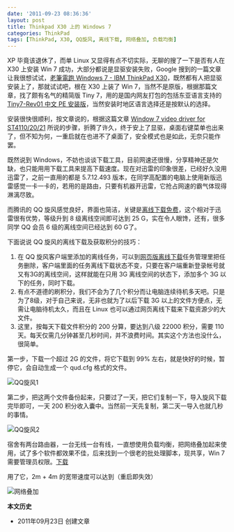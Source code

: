 ```yaml
---
date: '2011-09-23 08:36:36'
layout: post
title: Thinkpad X30 上的 Windows 7
categories: ThinkPad
tags: [ThinkPad, X30, QQ旋风, 离线下载, 网络叠加, 负载均衡]
---
```


XP 毕竟该退休了，而单 Linux 又显得有点不切实际，无聊的搜了一下是否有人在 X30 上安装 Win 7 成功，大部分都说是显驱安装失败，Google 搜到的一篇文章让我很想试试，[老筆電跑 Windows 7 - IBM ThinkPad X30](http://f.pil.tw/thread-887189-1-1.html)，既然都有人把显驱安装上了，那就试试吧，根在 X30 上装了 Win 7，当然不是原版，根据那篇文章，找了颇有名气的精简版 Tiny 7，用的是国内网友打包的包括东亚语言支持的 [Tiny7-Rev01 中文 PE 安装版](http://hi.baidu.com/txwdchina/blog/item/992c0def5df696deb21cb14e.html)，当然安装时地区语言选择还是按默认的选择。

安装很快很顺利，按文章说的，根据这篇文章 [Window 7 video driver for ST4110/20/21](http://www.tabletpcbuzz.com/showthread.php?36937-Window-7-video-driver-for-ST4110-20-21) 所说的步骤，折腾了许久，终于安上了显驱，桌面右键菜单也出来了，但不知为何，一重启就在也进不了桌面了，安全模式也是如此，无奈只能作罢。

既然说到 Windows，不妨也谈谈下载工具，目前网速还很慢，分享精神还是欠缺，也只能用用下载工具来提高下载速度。现在对迅雷的印象很差，已经好久没用迅雷了，之前一直用的都是 5.7.12.493 版本，在同学高配置的电脑上使用新版迅雷感觉一卡一卡的，若用的是路由，只要有机器开迅雷，它抢占网速的霸气体现得淋漓尽致。

而腾讯的 QQ 旋风感觉良好，界面也简洁，关键是[离线下载免费](http://act.vip.qq.com/xuanfeng/act.html)，这个相对于迅雷很有优势，等级升到 8 级离线空间即可达到 25 G，实在令人眼馋，还有，很多同学 QQ 会员 6 级的离线空间已经达到 60 G了。

下面说说 QQ 旋风的离线下载及获取积分的技巧：

1. 在 QQ 旋风客户端里添加的离线任务，可以到[网页版离线下载](http://lixian.qq.com)任务管理里把任务删除，客户端里面的任务离线下载状态不变，只要在客户端重新登录帐号就又有3G的离线空间，这样就能在只用 3G 离线空间的状态下，添加多个 3G 以下的任务，同时下载。
2. 有点不道德的刷积分，我们不会为了几个积分而让电脑连续待机多天吧。只是为了8级，对于自己来说，无非也就为了以后下载 3G 以上的文件方便点，无需让电脑待机太久，而且在 Linux 也可以通过网页离线下载来下载资源少的大文件。
3. 这里，按每天下载文件积分的 200 分算，要达到八级 22000 积分，需要 110 天。每天仅需几分钟甚至几秒时间，并不浪费时间。其实这个方法也没什么，很简单。

第一步，下载一个超过 2G 的文件，将它下载到 99% 左右，就是快好的时候，暂停它，会自动生成一个 qud.cfg 格式的文件。

![QQ旋风1](http://i951.photobucket.com/albums/ad353/Fooleap/Blog/Fooleap/2011-09-21_132015.png)

第二步，把这两个文件备份起来，只要过了一天，把它们复制一下，导入旋风下载完毕即可，一天 200 积分收入囊中。当然前一天先复制，第二天一导入也就几秒的事情。

![QQ旋风2](http://i951.photobucket.com/albums/ad353/Fooleap/Blog/Fooleap/2011-09-21_132635.png)

宿舍有两台路由器，一台无线一台有线，一直想使用负载均衡，把网络叠加起来使用，试了多个软件都效果不佳，后来找到一个很老的批处理脚本，现共享，Win 7 需要管理员权限。[下载](http://dl.dbank.com/c0bbx3bzhv)

用了它，2m + 4m 的宽带速度可以达到（重启即失效）

![网络叠加](http://i951.photobucket.com/albums/ad353/Fooleap/Blog/Fooleap/2011-09-21_173442.png)

**本文历史**

* 2011年09月23日  创建文章
